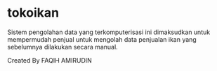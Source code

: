 # tokoikan
Sistem pengolahan data yang terkomputerisasi ini dimaksudkan untuk mempermudah penjual untuk mengolah data penjualan ikan yang sebelumnya dilakukan secara manual.

Created By FAQIH AMIRUDIN
